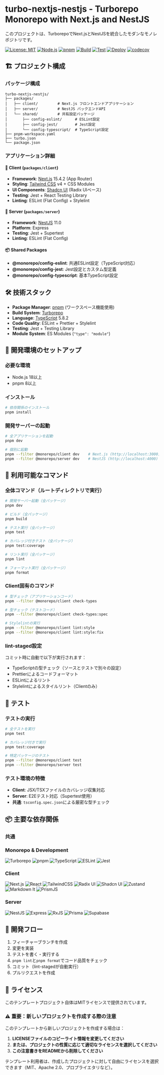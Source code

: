 # turbo-nextjs-nestjs - Turborepo Monorepo with Next.js and NestJS

このプロジェクトは、TurborepoでNext.jsとNestJSを統合したモダンなモノレポジトリです。

[![License: MIT](https://img.shields.io/badge/License-MIT-yellow.svg)](https://opensource.org/licenses/MIT)
[![Node.js](https://img.shields.io/badge/Node.js-22%2B-green.svg)](https://nodejs.org/)
[![pnpm](https://img.shields.io/badge/pnpm-10.14.0-F69220.svg)](https://pnpm.io/)
[![Build](https://github.com/motora-dev/turbo-nextjs-nestjs/actions/workflows/build.yml/badge.svg)](https://github.com/motora-dev/turbo-nextjs-nestjs/actions/workflows/build.yml)
[![Test](https://github.com/motora-dev/turbo-nextjs-nestjs/actions/workflows/test.yml/badge.svg)](https://github.com/motora-dev/turbo-nextjs-nestjs/actions/workflows/test.yml)
[![Deploy](https://github.com/motora-dev/turbo-nextjs-nestjs/actions/workflows/deploy.yml/badge.svg)](https://github.com/motora-dev/turbo-nextjs-nestjs/actions/workflows/deploy.yml)
[![codecov](https://codecov.io/github/motora-dev/turbo-nextjs-nestjs/badge.svg?branch=main)](https://codecov.io/github/motora-dev/turbo-nextjs-nestjs)

## 🏗 プロジェクト構成

### パッケージ構成

```
turbo-nextjs-nestjs/
├── packages/
│   ├── client/         # Next.js フロントエンドアプリケーション
│   ├── server/         # NestJS バックエンドAPI
│   └── shared/         # 共有設定パッケージ
│       ├── config-eslint/      # ESLint設定
│       ├── config-jest/        # Jest設定
│       └── config-typescript/  # TypeScript設定
├── pnpm-workspace.yaml
├── turbo.json
└── package.json
```

### アプリケーション詳細

#### 📱 Client (`packages/client`)

- **Framework**: [Next.js](https://nextjs.org/) 15.4.2 (App Router)
- **Styling**: [Tailwind CSS](https://tailwindcss.com/) v4 + CSS Modules
- **UI Components**: [Shadcn UI](https://ui.shadcn.com/) (Radix UIベース)
- **Testing**: Jest + React Testing Library
- **Linting**: ESLint (Flat Config) + Stylelint

#### 🚀 Server (`packages/server`)

- **Framework**: [NestJS](https://nestjs.com/) 11.0
- **Platform**: Express
- **Testing**: Jest + Supertest
- **Linting**: ESLint (Flat Config)

#### 📦 Shared Packages

- **@monorepo/config-eslint**: 共通ESLint設定（TypeScript対応）
- **@monorepo/config-jest**: Jest設定とカスタム型定義
- **@monorepo/config-typescript**: 基本TypeScript設定

## 🛠 技術スタック

- **Package Manager**: [pnpm](https://pnpm.io/) (ワークスペース機能使用)
- **Build System**: [Turborepo](https://turbo.build/repo)
- **Language**: [TypeScript](https://www.typescriptlang.org/) 5.8.2
- **Code Quality**: ESLint + Prettier + Stylelint
- **Testing**: Jest + Testing Library
- **Module System**: ES Modules (`"type": "module"`)

## 🚀 開発環境のセットアップ

### 必要な環境

- Node.js 18以上
- pnpm 8以上

### インストール

```bash
# 依存関係のインストール
pnpm install
```

### 開発サーバーの起動

```bash
# 全アプリケーションを起動
pnpm dev

# 個別に起動
pnpm --filter @monorepo/client dev    # Next.js (http://localhost:3000)
pnpm --filter @monorepo/server dev    # NestJS (http://localhost:4000)
```

## 📝 利用可能なコマンド

### 全体コマンド（ルートディレクトリで実行）

```bash
# 開発サーバー起動（全パッケージ）
pnpm dev

# ビルド（全パッケージ）
pnpm build

# テスト実行（全パッケージ）
pnpm test

# カバレッジ付きテスト（全パッケージ）
pnpm test:coverage

# リント実行（全パッケージ）
pnpm lint

# フォーマット実行（全パッケージ）
pnpm format
```

### Client固有のコマンド

```bash
# 型チェック（アプリケーションコード）
pnpm --filter @monorepo/client check-types

# 型チェック（テストコード）
pnpm --filter @monorepo/client check-types:spec

# Stylelintの実行
pnpm --filter @monorepo/client lint:style
pnpm --filter @monorepo/client lint:style:fix
```

### lint-staged設定

コミット時に自動で以下が実行されます：

- TypeScriptの型チェック（ソースとテストで別々の設定）
- Prettierによるコードフォーマット
- ESLintによるリント
- Stylelintによるスタイルリント（Clientのみ）

## 🧪 テスト

### テストの実行

```bash
# 全テストを実行
pnpm test

# カバレッジ付きで実行
pnpm test:coverage

# 特定パッケージのテスト
pnpm --filter @monorepo/client test
pnpm --filter @monorepo/server test
```

### テスト環境の特徴

- **Client**: JSX/TSXファイルのカバレッジ収集対応
- **Server**: E2Eテスト対応（Supertest使用）
- **共通**: `tsconfig.spec.json`による厳密な型チェック

## 📦 主要な依存関係

### 共通

### Monorepo & Development

![Turborepo](https://img.shields.io/badge/Turborepo-2.5.5-ef4444?logo=turborepo&logoColor=white)
![pnpm](https://img.shields.io/badge/pnpm-10.14.0-f69220?logo=pnpm&logoColor=white)
![TypeScript](<https://img.shields.io/badge/TypeScript-5.8.2%20(shared)-3178c6?logo=typescript&logoColor=white>)
![ESLint](https://img.shields.io/badge/ESLint-shared-4b32c3?logo=eslint&logoColor=white)
![Jest](https://img.shields.io/badge/Jest-shared-c21325?logo=jest&logoColor=white)

### Client

![Next.js](https://img.shields.io/badge/Next.js-15.4.2-black?logo=next.js&logoColor=white)
![React](https://img.shields.io/badge/React-18.3.1-61dafb?logo=react&logoColor=white)
![TailwindCSS](https://img.shields.io/badge/Tailwind%20CSS-4.1.11-38bdf8?logo=tailwindcss&logoColor=white)
![Radix UI](https://img.shields.io/badge/Radix%20UI-1.x-161618?logo=radixui&logoColor=white)
![Shadcn UI](https://img.shields.io/badge/Shadcn%20UI-latest-000000?logo=shadcnui&logoColor=white)
![Zustand](https://img.shields.io/badge/Zustand-5.0.7-2d3748?logo=react&logoColor=white)
![Markdown It](https://img.shields.io/badge/Markdown--it-14.1.0-000000?logo=markdown&logoColor=white)
![PrismJS](https://img.shields.io/badge/PrismJS-1.30.0-1f2937?logo=prismjs&logoColor=white)

### Server

![NestJS](https://img.shields.io/badge/NestJS-11.0.1-e0234e?logo=nestjs&logoColor=white)
![Express](https://img.shields.io/badge/Express-via%20NestJS-000000?logo=express&logoColor=white)
![RxJS](https://img.shields.io/badge/RxJS-7.8.1-b7178c?logo=reactivex&logoColor=white)
![Prisma](https://img.shields.io/badge/Prisma-6.14.0-2d3748?logo=prisma&logoColor=white)
![Supabase](https://img.shields.io/badge/Supabase-2.55.0-3ecf8e?logo=supabase&logoColor=white)

## 🏃 開発フロー

1. フィーチャーブランチを作成
2. 変更を実装
3. テストを書く・実行する
4. `pnpm lint`と`pnpm format`でコード品質をチェック
5. コミット（lint-stagedが自動実行）
6. プルリクエストを作成

## 📝 ライセンス

このテンプレートプロジェクト自体はMITライセンスで提供されています。

### ⚠️ 重要：新しいプロジェクトを作成する際の注意

このテンプレートから新しいプロジェクトを作成する場合は：

1. **LICENSEファイルのコピーライト情報を変更してください**
2. **または、プロジェクトの性質に応じて適切なライセンスを選択してください**
3. **この注意書きをREADMEから削除してください**

テンプレート利用者は、作成したプロジェクトに対して自由にライセンスを選択できます（MIT、Apache 2.0、プロプライエタリなど）。
